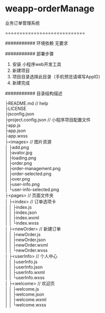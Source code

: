 # weapp-orderManage
业务订单管理系统

============================



########### 环境依赖
无要求

########### 部署步骤
1. 安装 小程序web开发工具
2. 新建项目
3. 项目目录选择此目录（手机预览请填写AppID）
4. 新建完成

########### 目录结构描述

├README.md                                      // help<br>
├LICENSE<br>
├jsconfig.json<br>
├project.config.json                           // 小程序项目配置文件<br>
├app.js<br>
├app.json<br>
├app.wxss<br>
├&lt;images&gt;					// 图片资源<br>
│   ├add.png<br>
│   ├avator.jpg<br>
│   ├loading.png<br>
│   ├order.png<br>
│   ├order-management.png<br>
│   ├order-selected.png<br>
│   ├over.png<br>
│   ├user-info.png<br>
│   └user-info-selected.png<br>
├&lt;pages&gt;					       // 页面文件夹<br>
│   ├&lt;index&gt;					     // 订单选项卡<br>
│   │   ├index.js<br>
│   │   ├index.json<br>
│   │   ├index.wxml<br>
│   │   └index.wxss<br>
│   ├&lt;newOrder&gt;				    // 新建订单<br>
│   │   ├newOrder.js<br>
│   │   ├newOrder.json<br>
│   │   ├newOrder.wxml<br>
│   │   └newOrder.wxss<br>
│   ├&lt;userInfo&gt;			      // 个人中心<br>
│   │   ├userInfo.js<br>
│   │   ├userInfo.json<br>
│   │   ├userInfo.wxml<br>
│   │   └userInfo.wxss<br>
│   ├&lt;welcome&gt;				     // 欢迎页<br>
│   │   ├welcome.js<br>
│   │   ├welcome.json<br>
│   │   ├welcome.wxml<br>
│   │   └welcome.wxss<br>

